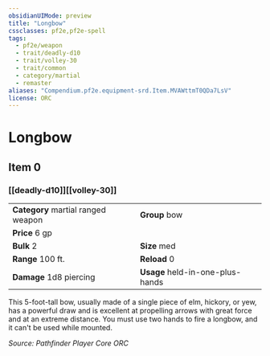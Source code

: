 ```yaml
---
obsidianUIMode: preview
title: "Longbow"
cssclasses: pf2e,pf2e-spell
tags:
  - pf2e/weapon
  - trait/deadly-d10
  - trait/volley-30
  - trait/common
  - category/martial
  - remaster
aliases: "Compendium.pf2e.equipment-srd.Item.MVAWttmT0QDa7LsV"
license: ORC
---
```

# Longbow
## Item 0
### [[deadly-d10]][[volley-30]]

|  |  |
| -- | -- |
| **Category** martial ranged weapon | **Group** bow |
| **Price** 6 gp |  |
| **Bulk** 2 | **Size** med |
|**Range** 100 ft.| **Reload** 0|
| **Damage** 1d8 piercing  | **Usage** held-in-one-plus-hands |



This 5-foot-tall bow, usually made of a single piece of elm, hickory, or yew, has a powerful draw and is excellent at propelling arrows with great force and at an extreme distance. You must use two hands to fire a longbow, and it can't be used while mounted.

*Source: Pathfinder Player Core*
*ORC*